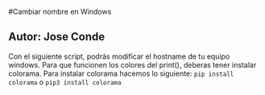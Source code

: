 #Cambiar nombre en Windows 
## Autor: Jose Conde 

Con el siguiente script, podrás modificar el hostname de tu equipo windows. Para que funcionen
los colores del print(), deberas tener instalar colorama. Para instalar colorama hacemos lo siguiente:
``pip install colorama``
o 
``pip3 install colorama``
